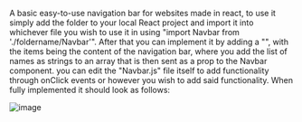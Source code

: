 A basic easy-to-use navigation bar for websites made in react, to use it simply add the folder to your local React project and import it into whichever file you wish to use it in using "import Navbar from './foldername/Navbar'". After that you can implement it by adding a "<Navbar title="your-title" items={items-arr}>", with the items being the content of the navigation bar, where you add the list of names as strings to an array that is then sent as a prop to the Navbar component. you can edit the "Navbar.js" file itself to add functionality through onClick events or however you wish to add said functionality. When fully implemented it should look as follows:

![image](https://i.imgur.com/kaHlUvN.png)

